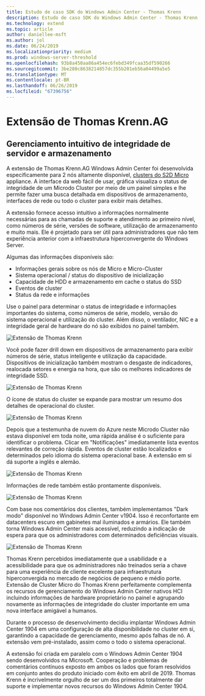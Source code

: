 ```yaml
---
title: Estudo de caso SDK do Windows Admin Center - Thomas Krenn
description: Estudo de caso SDK do Windows Admin Center - Thomas Krenn
ms.technology: extend
ms.topic: article
author: daniellee-msft
ms.author: jol
ms.date: 06/24/2019
ms.localizationpriority: medium
ms.prod: windows-server-threshold
ms.openlocfilehash: 93b8a450aa86a454ec6febd349fcaa35df590266
ms.sourcegitcommit: 3be280c8638214857dc355b201eb56a04499a5e5
ms.translationtype: MT
ms.contentlocale: pt-BR
ms.lasthandoff: 06/26/2019
ms.locfileid: "67396756"
---
```

# <a name="thomas-krennag-extension"></a>Extensão de Thomas Krenn.AG

## <a name="intuitive-server-and-storage-health-management"></a>Gerenciamento intuitivo de integridade de servidor e armazenamento

A extensão de Thomas Krenn.AG Windows Admin Center foi desenvolvida especificamente para 2 nós altamente disponível, [clusters do S2D Micro](https://www.thomas-krenn.com/en/products/application/software-defined-storage/s2d-micro-cluster.html) appliance. A interface da web fácil de usar, gráfica visualiza o status de integridade de um Microdo Cluster por meio de um painel simples e lhe permite fazer uma busca detalhada em dispositivos de armazenamento, interfaces de rede ou todo o cluster para exibir mais detalhes.

A extensão fornece acesso intuitivo a informações normalmente necessárias para as chamadas de suporte e atendimento ao primeiro nível, como números de série, versões de software, utilização de armazenamento e muito mais. Ele é projetado para ser útil para administradores que não tem experiência anterior com a infraestrutura hiperconvergente do Windows Server.

Algumas das informações disponíveis são:
- Informações gerais sobre os nós de Micro e Micro-Cluster
- Sistema operacional / status do dispositivo de inicialização
- Capacidade de HDD e armazenamento em cache o status do SSD
- Eventos de cluster
- Status da rede e informações

Use o painel para determinar o status de integridade e informações importantes do sistema, como números de série, modelo, versão do sistema operacional e utilização do cluster. Além disso, o ventilador, NIC e a integridade geral de hardware do nó são exibidos no painel também.

![Extensão de Thomas Krenn](../../media/extend-case-study-thomas-krenn/thomas-krenn-1.png)

Você pode fazer drill down em dispositivos de armazenamento para exibir números de série, status inteligente e utilização da capacidade. Dispositivos de inicialização também mostram o desgaste de indicadores, realocada setores e energia na hora, que são os melhores indicadores de integridade SSD.

![Extensão de Thomas Krenn](../../media/extend-case-study-thomas-krenn/thomas-krenn-2.png)

O ícone de status do cluster se expande para mostrar um resumo dos detalhes de operacional do cluster.

![Extensão de Thomas Krenn](../../media/extend-case-study-thomas-krenn/thomas-krenn-3.png)

Depois que a testemunha de nuvem do Azure neste Microdo Cluster não estava disponível em toda noite, uma rápida análise é o suficiente para identificar o problema. Clicar em "Notificações" imediatamente lista eventos relevantes de correção rápida. Eventos de cluster estão localizados e determinados pelo idioma do sistema operacional base. A extensão em si dá suporte a inglês e alemão.

![Extensão de Thomas Krenn](../../media/extend-case-study-thomas-krenn/thomas-krenn-4.png)

Informações de rede também estão prontamente disponíveis.

![Extensão de Thomas Krenn](../../media/extend-case-study-thomas-krenn/thomas-krenn-5.png)

Com base nos comentários dos clientes, também implementamos "Dark modo" disponível no Windows Admin Center v1904. Isso é reconfortante em datacenters escuro em gabinetes mal iluminados e armários. Ele também torna Windows Admin Center mais acessível, reduzindo a indicação de espera para que os administradores com determinados deficiências visuais.

![Extensão de Thomas Krenn](../../media/extend-case-study-thomas-krenn/thomas-krenn-6.png)

Thomas Krenn percebidos imediatamente que a usabilidade e a acessibilidade para que os administradores não treinados seria a chave para uma experiência de cliente excelente para infraestrutura hiperconvergida no mercado de negócios de pequeno e médio porte. Extensão de Cluster Micro do Thomas Krenn perfeitamente complementa os recursos de gerenciamento do Windows Admin Center nativos HCI incluindo informações de hardware proprietário no painel e agrupando novamente as informações de integridade do cluster importante em uma nova interface amigável a humanos.

Durante o processo de desenvolvimento decidiu implantar Windows Admin Center 1904 em uma configuração de alta disponibilidade no cluster em si, garantindo a capacidade de gerenciamento, mesmo após falhas de nó. A extensão vem pré-instalado, assim como o todo o sistema operacional.

A extensão foi criada em paralelo com o Windows Admin Center 1904 sendo desenvolvidos na Microsoft. Cooperação e problemas de comentários contínuos exposto em ambos os lados que foram resolvidos em conjunto antes do produto iniciado com êxito em abril de 2019. Thomas Krenn é incrivelmente orgulho de ser um dos primeiros totalmente dar suporte e implementar novos recursos do Windows Admin Center 1904.
